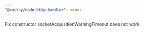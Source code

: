 ```yaml
---
"@smithy/node-http-handler": minor
---
```


Fix constructor socketAcquisitionWarningTimeout does not work
